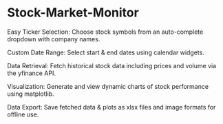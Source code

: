 # Stock-Market-Monitor

Easy Ticker Selection: Choose stock symbols from an auto-complete dropdown with company names.

Custom Date Range: Select start & end dates using calendar widgets.

Data Retrieval: Fetch historical stock data including prices and volume via the yfinance API.

Visualization: Generate and view dynamic charts of stock performance using matplotlib.

Data Export: Save fetched data & plots as xlsx files and image formats for offline use.
